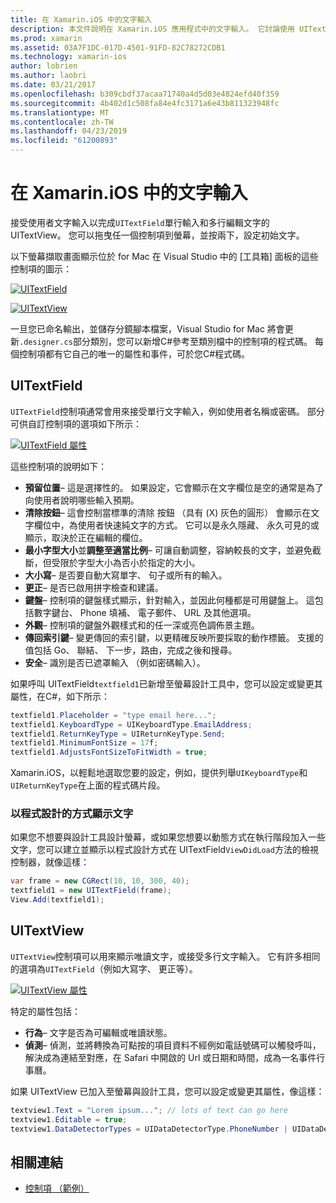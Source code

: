 ```yaml
---
title: 在 Xamarin.iOS 中的文字輸入
description: 本文件說明在 Xamarin.iOS 應用程式中的文字輸入。 它討論使用 UITextField 和 UITextVIew，以程式設計方式和 「 iOS 設計工具中。
ms.prod: xamarin
ms.assetid: 03A7F1DC-017D-4501-91FD-82C78272CDB1
ms.technology: xamarin-ios
author: lobrien
ms.author: laobri
ms.date: 03/21/2017
ms.openlocfilehash: b309cbdf37acaa71740a4d5d03e4824efd40f359
ms.sourcegitcommit: 4b402d1c508fa84e4fc3171a6e43b811323948fc
ms.translationtype: MT
ms.contentlocale: zh-TW
ms.lasthandoff: 04/23/2019
ms.locfileid: "61200893"
---
```

# <a name="text-input-in-xamarinios"></a>在 Xamarin.iOS 中的文字輸入

接受使用者文字輸入以完成`UITextField`單行輸入和多行編輯文字的 UITextView。 您可以拖曳任一個控制項到螢幕，並按兩下，設定初始文字。

以下螢幕擷取畫面顯示位於 for Mac 在 Visual Studio 中的 [工具箱] 面板的這些控制項的圖示：

 [![](text-input-images/image11a.png "UITextField")](text-input-images/image11a.png#lightbox)

 [![](text-input-images/image13a.png "UITextView")](text-input-images/image13a.png#lightbox)

一旦您已命名輸出，並儲存分鏡腳本檔案，Visual Studio for Mac 將會更新`.designer.cs`部分類別，您可以新增C#參考至類別檔中的控制項的程式碼。 每個控制項都有它自己的唯一的屬性和事件，可於您C#程式碼。

 <a name="UITextField" />


## <a name="uitextfield"></a>UITextField

`UITextField`控制項通常會用來接受單行文字輸入，例如使用者名稱或密碼。 部分可供自訂控制項的選項如下所示：

 [![](text-input-images/image15a.png "UITextField 屬性")](text-input-images/image15a.png#lightbox)

這些控制項的說明如下：

-  **預留位置**– 這是選擇性的。 如果設定，它會顯示在文字欄位是空的通常是為了向使用者說明哪些輸入預期。
-  **清除按鈕**– 這會控制當標準的清除 按鈕 （具有 (X) 灰色的圓形） 會顯示在文字欄位中，為使用者快速純文字的方式。 它可以是永久隱藏、 永久可見的或顯示，取決於正在編輯的欄位。
-  **最小字型大小**並**調整至適當比例**– 可讓自動調整，容納較長的文字，並避免截斷，但受限於字型大小為否小於指定的大小。
-  **大小寫**– 是否要自動大寫單字、 句子或所有的輸入。
-  **更正**– 是否已啟用拼字檢查和建議。
-  **鍵盤**– 控制項的鍵盤樣式顯示，針對輸入，並因此何種都是可用鍵盤上。 這包括數字鍵台、 Phone 填補、 電子郵件、 URL 及其他選項。
-  **外觀**– 控制項的鍵盤外觀樣式和的任一深或亮色調佈景主題。
-  **傳回索引鍵**– 變更傳回的索引鍵，以更精確反映所要採取的動作標籤。 支援的值包括 Go、 聯結、 下一步，路由，完成之後和搜尋。
-  **安全**– 識別是否已遮罩輸入 （例如密碼輸入）。


如果呼叫 UITextField`textfield1`已新增至螢幕設計工具中，您可以設定或變更其屬性，在C#，如下所示：

```csharp
textfield1.Placeholder = "type email here...";
textfield1.KeyboardType = UIKeyboardType.EmailAddress;
textfield1.ReturnKeyType = UIReturnKeyType.Send;
textfield1.MinimumFontSize = 17f;
textfield1.AdjustsFontSizeToFitWidth = true;
```

Xamarin.iOS，以輕鬆地選取您要的設定，例如，提供列舉`UIKeyboardType`和`UIReturnKeyType`在上面的程式碼片段。

### <a name="display-text-programmatically"></a>以程式設計的方式顯示文字

如果您不想要與設計工具設計螢幕，或如果您想要以動態方式在執行階段加入一些文字，您可以建立並顯示以程式設計方式在 UITextField`ViewDidLoad`方法的檢視控制器，就像這樣：

```csharp
var frame = new CGRect(10, 10, 300, 40);
textfield1 = new UITextField(frame);
View.Add(textfield1);
```

 <a name="UITextView" />


## <a name="uitextview"></a>UITextView

`UITextView`控制項可以用來顯示唯讀文字，或接受多行文字輸入。 它有許多相同的選項為`UITextField`（例如大寫字、 更正等）。

 [![](text-input-images/image16a.png "UITextView 屬性")](text-input-images/image16a.png#lightbox)

特定的屬性包括：

-  **行為**– 文字是否為可編輯或唯讀狀態。
-  **偵測**– 偵測，並將轉換為可點按的項目資料不經例如電話號碼可以觸發呼叫，解決成為連結至對應，在 Safari 中開啟的 Url 或日期和時間，成為一名事件行事曆。


如果 UITextView 已加入至螢幕與設計工具，您可以設定或變更其屬性，像這樣：

```csharp
textview1.Text = "Lorem ipsum..."; // lots of text can go here
textview1.Editable = true;
textview1.DataDetectorTypes = UIDataDetectorType.PhoneNumber | UIDataDetectorType.Link;
```



## <a name="related-links"></a>相關連結

- [控制項 （範例）](https://developer.xamarin.com/samples/Controls/)
